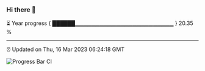 ### Hi there 👋

⏳ Year progress { ██████▁▁▁▁▁▁▁▁▁▁▁▁▁▁▁▁▁▁▁▁▁▁▁▁ } 20.35 %

---

⏰ Updated on Thu, 16 Mar 2023 06:24:18 GMT

![Progress Bar CI](https://github.com/ZhaoGui/ZhaoGui/workflows/Progress%20Bar%20CI/badge.svg)

